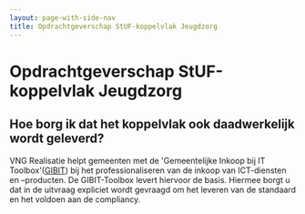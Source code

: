 ```yaml
---
layout: page-with-side-nav
title: Opdrachtgeverschap StUF-koppelvlak Jeugdzorg
---
```

# Opdrachtgeverschap StUF-koppelvlak Jeugdzorg

## Hoe borg ik dat het koppelvlak ook daadwerkelijk wordt geleverd?

VNG Realisatie helpt gemeenten met de 'Gemeentelijke Inkoop bij IT Toolbox'([GIBIT](https://vng.nl/projecten/gibit)) bij het professionaliseren van de inkoop van ICT-diensten en –producten. De GIBIT-Toolbox levert hiervoor de basis. Hiermee borgt u dat in de uitvraag expliciet wordt gevraagd om het leveren van de standaard en het voldoen aan de compliancy.
